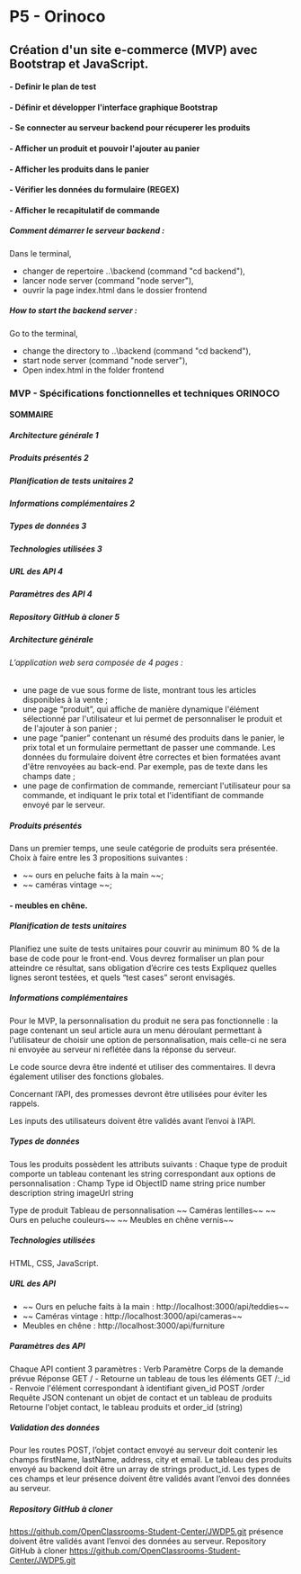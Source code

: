 # P5 - Orinoco #

## Création d'un site e-commerce (MVP) avec Bootstrap et JavaScript.
#### - Definir le plan de test
#### - Définir et développer l'interface graphique Bootstrap
#### - Se connecter au serveur backend pour récuperer les produits
#### - Afficher un produit et pouvoir l'ajouter au panier
#### - Afficher les produits dans le panier
#### - Vérifier les données du formulaire (REGEX)
#### - Afficher le recapitulatif de commande 



##### Comment démarrer le serveur backend :
Dans le terminal, 
- changer de repertoire  ..\backend 	(command "cd backend"), 
- lancer node server			        (command "node server"),
- ouvrir la page index.html dans le dossier frontend

##### How to start the backend server :
Go to the terminal,
- change the directory to ..\backend 	(command "cd backend"), 
- start node server			            (command "node server"),
- Open index.html in the folder frontend



### MVP - Spécifications fonctionnelles et techniques ORINOCO

#### SOMMAIRE
##### Architecture générale 1
##### Produits présentés 2
##### Planification de tests unitaires 2
##### Informations complémentaires 2
##### Types de données 3
##### Technologies utilisées 3
##### URL des API 4
##### Paramètres des API 4
##### Repository GitHub à cloner 5


##### Architecture générale
###### L’application web sera composée de 4 pages :

- une page de vue sous forme de liste, montrant tous les articles disponibles à la vente ;
- une page “produit”, qui affiche de manière dynamique l'élément sélectionné par l'utilisateur et lui permet de  personnaliser le produit et de l'ajouter à son panier ;
- une page “panier” contenant un résumé des produits dans le panier, le prix total et un formulaire permettant de passer une commande. Les données du formulaire doivent être correctes et bien formatées avant d'être renvoyées au back-end. Par exemple, pas de texte dans les champs date ;
- une page de confirmation de commande, remerciant l'utilisateur pour sa commande, et indiquant le prix total et l'identifiant de commande envoyé par le serveur.

##### Produits présentés 
Dans un premier temps, une seule catégorie de produits sera présentée.
Choix à faire entre les 3 propositions suivantes :
- ~~ ours en peluche faits à la main ~~;
- ~~ caméras vintage ~~;
#### - meubles en chêne.

##### Planification de tests unitaires
Planifiez une suite de tests unitaires pour couvrir au minimum 80 % de la base de code pour le front-end. Vous devrez formaliser un plan pour atteindre ce résultat, sans obligation d’écrire ces tests Expliquez quelles lignes seront testées, et quels “test cases” seront envisagés.

##### Informations complémentaires
Pour le MVP, la personnalisation du produit ne sera pas fonctionnelle : la page contenant un seul article aura un menu déroulant permettant à l'utilisateur de choisir une option de personnalisation, mais celle-ci ne sera ni envoyée au serveur ni reflétée dans la réponse du serveur.

Le code source devra être indenté et utiliser des commentaires. Il devra également utiliser des fonctions globales.

Concernant l’API, des promesses devront être utilisées pour éviter les rappels.

Les inputs des utilisateurs doivent être validés avant l’envoi à l’API.

##### Types de données
Tous les produits possèdent les attributs suivants :
Chaque type de produit comporte un tableau contenant les string correspondant aux options de personnalisation :
Champ           Type
id              ObjectID
name            string
price           number
description     string
imageUrl        string

Type de produit     Tableau de personnalisation
~~ Caméras             lentilles~~
~~ Ours en peluche     couleurs~~
~~ Meubles en chêne    vernis~~

##### Technologies utilisées
HTML, CSS, JavaScript.

##### URL des API
- ~~ Ours en peluche faits à la main : http://localhost:3000/api/teddies~~
- ~~ Caméras vintage : http://localhost:3000/api/cameras~~
- Meubles en chêne : http://localhost:3000/api/furniture

##### Paramètres des API
Chaque API contient 3 paramètres :
Verb    Paramètre   Corps de la demande prévue  Réponse
GET     /           -                           Retourne un tableau de tous les éléments
GET     /:_id       -                           Renvoie l'élément correspondant à identifiant given_id
POST    /order      Requête JSON contenant un objet de contact et un tableau de produits Retourne l'objet contact, le tableau produits et order_id (string)

##### Validation des données
Pour les routes POST, l’objet contact envoyé au serveur doit contenir les champs firstName, lastName, address, city et email. Le tableau des produits envoyé au backend doit être un array de strings product_id. Les types de ces champs et leur présence doivent être validés avant l’envoi des données au serveur.

##### Repository GitHub à cloner
https://github.com/OpenClassrooms-Student-Center/JWDP5.git
présence doivent être validés avant l’envoi des données au serveur.
Repository GitHub à cloner
https://github.com/OpenClassrooms-Student-Center/JWDP5.git